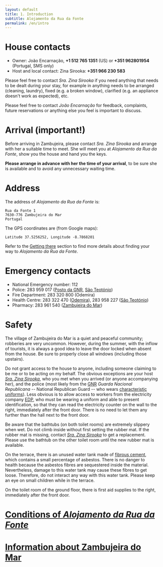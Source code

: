 ```yaml
---
layout: default
title: 1. Introduction
subtitle: Alojamento da Rua da Fonte
permalink: /en/intro
---
```


# House contacts

* Owner: João Encarnação, **+1 512 765 1351** (US) or **+351 962801954** (Portugal, SMS only)
* Host and local contact: Zina Sirooka: **+351 966 230 583**

Please feel free to contact *Sra. Zina Sirooka* if you need anything that needs to be dealt during your stay, for example in anything needs to be arranged (cleaning, laundry), fixed (e.g. a broken window), clarified (e.g. an appliance doesn't work as expected), etc.

Please feel free to contact *João Encarnação* for feedback, complaints, future reservations or anything else you feel is important to discuss.

# Arrival (important!)

Before arriving in Zambujeira, please contact *Sra. Zina Sirooka* and arrange with her a suitable time to meet. She will meet you at *Alojamento da Rua da Fonte*, show you the house and hand you the keys.

**Please arrange in advance with her the time of your arrival**, to be sure she is available and to avoid any unnecessary waiting time.

# Address

The address of *Alojamento da Rua da Fonte* is:

    Rua da Fonte 1
    7630-776 Zambujeira do Mar
    Portugal

The GPS coordinates are (from Google maps):

    Latitude 37.5256252, Longitude -8.7868201

Refer to the [Getting there](http://jgte.github.io/zh/en/desc#getting-there) section to find more details about finding your way to *Alojamento da Rua da Fonte*.


# Emergency contacts


* National Emergency number: 112
* Police: 283 959 017 ([Posto da GNR](http://www.gnr.pt/portal/internet/contactos/detalhe.asp?codUnidade=20020755), [São Teotónio](https://goo.gl/maps/GgaR1FQeDt22))
* Fire Department: 283 320 800 (Odemira)
* Health Centre: 283 322 470 ([Odemira](https://goo.gl/maps/ba9weq9nkLy)), 283 958 227 ([São Teotónio](https://goo.gl/maps/fE7uvDJgh692))
* Pharmacy: 283 961 540 ([Zambujeira do Mar](https://goo.gl/maps/Z4jHpy2YA9w))

# Safety

The village of Zambujeira do Mar is a quiet and peaceful community; robberies are very uncommon. However, during the summer, with the inflow of tourists, it is always a good idea to leave the door locked when absent from the house. Be sure to properly close all windows (including those upstairs).

Do not grant access to the house to anyone, including someone claiming to be me or to be acting on my behalf. The obvious exceptions are your host [*Sra. Zina Sirooka*](http://jgte.github.io/zh/en/intro#house-contacts), who you met when you arrived (or anyone accompanying her), and the police (most likely from the [GNR](http://www.gnr.pt) *Guarda Nacional Republicana* -- National Republican Guard -- who wears [characteristic uniforms](https://www.google.pt/search?q=farda+da+guarda+nacional+republicana&source=lnms&tbm=isch&sa=X&ved=0ahUKEwjum6Kdx97LAhWHchQKHY8ZDtYQ_AUIBygB&biw=1358&bih=650)). Less obvious is to allow access to workers from the electricity company [EDP](http://www.edp.pt), who must be wearing a uniform and able to present identification, so that they can read the electricity counter on the wall to the right, immediately after the front door. There is no need to let them any further than the hall next to the front door.

Be aware that the bathtubs (on both toilet rooms) are extremely slippery when wet. Do not climb inside without first setting the rubber mat. If the rubber mat is missing, contact [*Sra. Zina Sirooka*](http://jgte.github.io/zh/en/intro#house-contacts) to get a replacement. Please use the bathtub on the other toilet room until the new rubber mat is available.

On the terrace, there is an unused water tank made of [fibrous cement](https://en.wikipedia.org/wiki/Asbestos_cement), which contains a small percentage of asbestos. There is no danger to health because the asbestos fibres are sequestered inside the material. Nevertheless, damage to this water tank may cause these fibres to get loose. Therefore, do not interact any way with this water tank. Please keep an eye on small children while in the terrace.

On the toilet room of the ground floor, there is first aid supplies to the right, immediately after the front door.

# [Conditions of *Alojamento da Rua da Fonte*](http://jgte.github.io/zh/en/desc)

# [Information about Zambujeira do Mar](http://jgte.github.io/zh/en/whattodo)